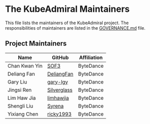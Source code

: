 # The KubeAdmiral Maintainers

This file lists the maintainers of the KubeAdmiral project. The responsibilities of maintainers are listed in the [GOVERNANCE.md](GOVERNANCE.md) file.

## Project Maintainers
| Name | GitHub | Affiliation |
| ---- | --------- | ----------- |
| Chan Kwan Yin | [SOF3](https://github.com/SOF3) | ByteDance |
| Deliang Fan | [DeliangFan](https://github.com/DeliangFan) | ByteDance |
| Gary Liu | [gary-lgy](https://github.com/gary-lgy) | ByteDance |
| Jingsi Ren | [Silverglass](https://github.com/Silverglass) | ByteDance |
| Lim Haw Jia | [limhawjia](https://github.com/limhawjia) | ByteDance |
| Shengli Liu | [Syrena](https://github.com/Syrena) | ByteDance |
| Yixiang Chen | [ricky1993](https://github.com/ricky1993) | ByteDance |

